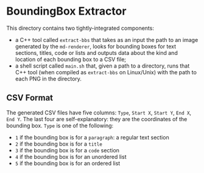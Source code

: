 # BoundingBox Extractor

This directory contains two tightly-integrated components:

* a C++ tool called `extract-bbs` that takes as an input the path to an image generated by the `md-renderer`, looks for bounding boxes for text sections, titles, code or lists and outputs data about the kind and location of each bounding box to a CSV file;
* a shell script called `main.sh` that, given a path to a directory, runs that C++ tool (when compiled as `extract-bbs` on Linux/Unix) with the path to each PNG in the directory.

## CSV Format

The generated CSV files have five columns: `Type`, `Start X`, `Start Y`, `End X`, `End Y`. The last four are self-explanatory: they are the coordinates of the bounding box. `Type` is one of the following:

* `1` if the bounding box is for a `paragraph`: a regular text section
* `2` if the bounding box is for a `title`
* `3` if the bounding box is for a `code` section
* `4` if the bounding box is for an unordered list
* `5` if the bounding box is for an ordered list


